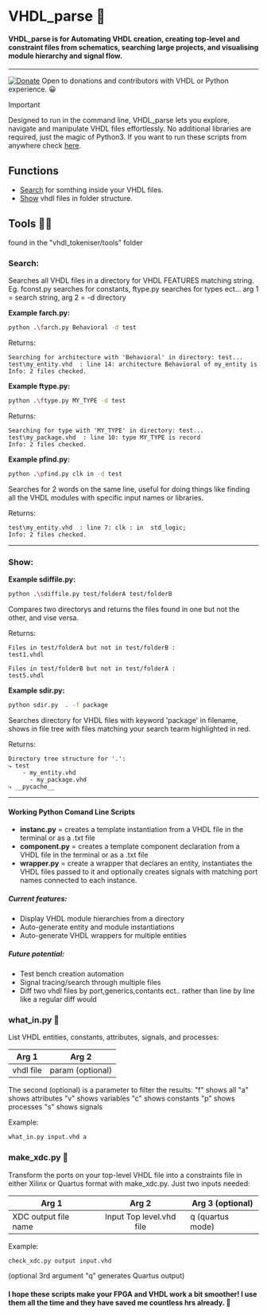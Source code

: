 # VHDL_parse 🚀

#### VHDL_parse is for Automating VHDL creation, creating top-level and constraint files from schematics, searching large projects, and visualising module hierarchy and signal flow.
---
[![Donate](https://img.shields.io/badge/Donate-PayPal-green.svg)](https://www.paypal.com/donate/?hosted_button_id=LSMYWSM7M7EEA)
Open to donations and contributors with VHDL or Python experience. 😀 

> [!IMPORTANT]
> Designed to run in the command line, VHDL_parse lets you explore, navigate and manipulate VHDL files effortlessly. No additional libraries are required, just the magic of Python3. If you want to run these scripts from anywhere check [here](Global_setup.md).

## Functions
- [Search](#1.1) for somthing inside your VHDL files.
- [Show](#1.2) vhdl files in folder structure.  



## Tools 🕵️‍♂️
found in the "vhdl_tokeniser/tools" folder 
### Search<a id='1.1'></a>:
Searches all VHDL files in a directory for VHDL FEATURES matching string. Eg. fconst.py searches for constants, ftype.py searches for types ect...
arg 1 = search string, arg 2 = -d directory

**Example farch.py:** 
```bash
python .\farch.py Behavioral -d test
```

Returns:
```
Searching for architecture with 'Behavioral' in directory: test...
test\my_entity.vhd  : line 14: architecture Behavioral of my_entity is
Info: 2 files checked.
```
**Example ftype.py:** 
```bash
python .\ftype.py MY_TYPE -d test
```

Returns:
```
Searching for type with 'MY_TYPE' in directory: test...
test\my_package.vhd  : line 10: type MY_TYPE is record    
Info: 2 files checked.
```
**Example pfind.py:** 
```bash
python .\pfind.py clk in -d test
```
Searches for 2 words on the same line, useful for doing things like finding all the VHDL modules with specific input names or libraries.

Returns:
```
test\my_entity.vhd  : line 7: clk : in  std_logic;
Info: 2 files checked.
```
---
### Show<a id='1.2'></a>:
**Example sdiffile.py:** 
```bash
python .\sdiffile.py test/folderA test/folderB 
```
Compares two directorys and returns the files found in one but not the other, and vise versa. 

Returns:
```
Files in test/folderA but not in test/folderB :
test1.vhdl

Files in test/folderB but not in test/folderA :
test5.vhdl
```

**Example sdir.py:** 
```bash
python sdir.py  . -f package 
```
Searches directory for VHDL files with keyword 'package' in filename, shows in file tree with files matching your search tearm highlighted in red.

Returns:
```
Directory tree structure for '.':
⤷ test
    - my_entity.vhd
      - my_package.vhd
⤷ __pycache__
```

---
#### Working Python Comand Line Scripts
- **instanc.py** = creates a template instantiation from a VHDL file in the terminal or as a .txt file
- **component.py** = creates a template component declaration from a VHDL file in the terminal or as a .txt file
- **wrapper.py** = create a wrapper that declares an entity, instantiates the VHDL files passed to it and optionally creates signals with matching port names connected to each instance.

##### Current features:
- Display VHDL module hierarchies from a directory
- Auto-generate entity and module instantiations
- Auto-generate VHDL wrappers for multiple entities
##### Future potential:
- Test bench creation automation
- Signal tracing/search through multiple files
- Diff two vhdl files by port,generics,contants ect.. rather than line by line like a regular diff would

### what_in.py 📜
List VHDL entities, constants, attributes, signals, and processes:

| Arg 1        | Arg 2           |
| ------------- |:-------------:| 
| vhdl file     | param (optional)|

The second (optional) is a parameter to filter the results:
"f" shows all
"a" shows attributes
"v" shows variables
"c" shows constants
"p" shows processes
"s" shows signals

Example: 
```bash
what_in.py input.vhd a
```


### make_xdc.py 🧩
Transform the ports on your top-level VHDL file into a constraints file in either Xilinx or Quartus format with make_xdc.py. Just two inputs needed:

| Arg 1        | Arg 2           | Arg 3 (optional)|
| ------------- |:-------------:| ------------- |
| XDC output file name    | Input Top level.vhd file| q (quartus mode)|

Example: 
```bash
check_xdc.py output input.vhd 
```
(optional 3rd argument "q" generates Quartus output)


#### I hope these scripts make your FPGA and VHDL work a bit smoother! I use them all the time and they have saved me countless hrs already. 🎉

